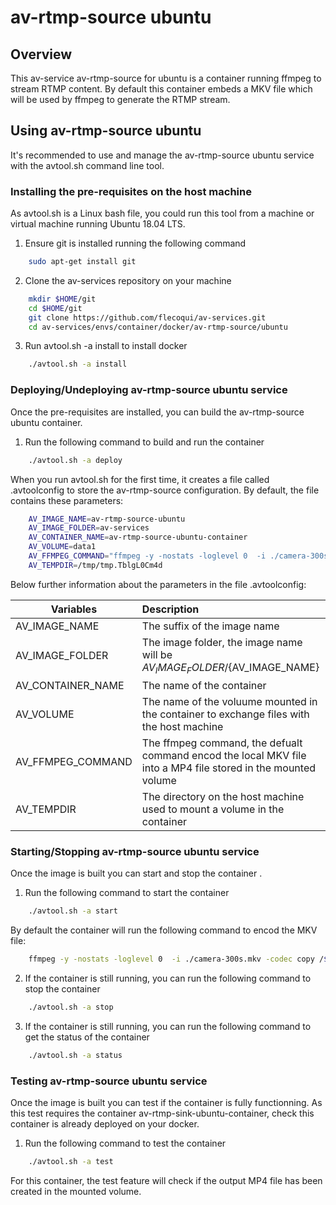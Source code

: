 # av-rtmp-source ubuntu

## Overview
This av-service av-rtmp-source for ubuntu is a container running ffmpeg to stream RTMP content.
By default this container embeds a MKV file which will be used by ffmpeg to generate the RTMP stream.

## Using av-rtmp-source ubuntu
It's recommended to use and manage the av-rtmp-source ubuntu service with the avtool.sh command line tool.

### Installing the pre-requisites on the host machine
As avtool.sh is a Linux bash file, you could run this tool from a machine or virtual machine running Ubuntu 18.04 LTS.

1. Ensure git is installed running the following command

```bash
    sudo apt-get install git
```

2. Clone the av-services repository on your machine

```bash
    mkdir $HOME/git
    cd $HOME/git
    git clone https://github.com/flecoqui/av-services.git
    cd av-services/envs/container/docker/av-rtmp-source/ubuntu 
```
3. Run avtool.sh -a install to install docker 

```bash
    ./avtool.sh -a install
```

### Deploying/Undeploying av-rtmp-source ubuntu service
Once the pre-requisites are installed, you can build the av-rtmp-source ubuntu container.


1. Run the following command to build and run the container

```bash
    ./avtool.sh -a deploy
```

When you run avtool.sh for the first time, it creates a file called .avtoolconfig to store the av-rtmp-source configuration. By default, the file contains these parameters:

```bash
    AV_IMAGE_NAME=av-rtmp-source-ubuntu
    AV_IMAGE_FOLDER=av-services
    AV_CONTAINER_NAME=av-rtmp-source-ubuntu-container
    AV_VOLUME=data1
    AV_FFMPEG_COMMAND="ffmpeg -y -nostats -loglevel 0  -i ./camera-300s.mkv -codec copy /data1/camera-300s.mp4"
    AV_TEMPDIR=/tmp/tmp.TblgL0Cm4d
```

Below further information about the parameters in the file .avtoolconfig:

| Variables | Description |
| ---------------------|:-------------|
| AV_IMAGE_NAME | The suffix of the image name   |
| AV_IMAGE_FOLDER | The image folder, the image name will be ${AV_IMAGE_FOLDER}/${AV_IMAGE_NAME}  |
| AV_CONTAINER_NAME | The name of the container  |
| AV_VOLUME | The name of the voluume mounted in the container to exchange files with the host machine  |
| AV_FFMPEG_COMMAND | The ffmpeg command, the defualt command encod the local MKV file into a MP4 file stored in the mounted volume  |
| AV_TEMPDIR | The directory on the host machine used to mount a volume in the container |



### Starting/Stopping av-rtmp-source ubuntu service
Once the image is built you can start and stop the container .


1. Run the following command to start the container

```bash
    ./avtool.sh -a start
```
By default the container will run the following command to encod the MKV file:


```bash
    ffmpeg -y -nostats -loglevel 0  -i ./camera-300s.mkv -codec copy /${AV_VOLUME}/camera-300s.mp4
```


2. If the container is still running, you can run the following command to stop the container

```bash
    ./avtool.sh -a stop
```

3. If the container is still running, you can run the following command to get the status of the container

```bash
    ./avtool.sh -a status
```

### Testing av-rtmp-source ubuntu service
Once the image is built you can test if the container is fully functionning.
As this test requires the container av-rtmp-sink-ubuntu-container, check this container is already deployed on your docker.

1. Run the following command to test the container

```bash
    ./avtool.sh -a test
```

For this container, the test feature will check if the output MP4 file has been created in the mounted volume.



